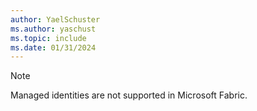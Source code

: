 ```yaml
---
author: YaelSchuster
ms.author: yaschust
ms.topic: include
ms.date: 01/31/2024
---
```

>[!NOTE]
> Managed identities are not supported in Microsoft Fabric.